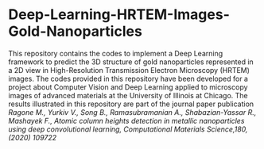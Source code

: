 # Deep-Learning-HRTEM-Images-Gold-Nanoparticles


This repository contains the codes to implement a Deep Learning framework to predict the 3D structure of gold nanoparticles represented in a 2D view in High-Resolution Transmission Electron Microscopy (HRTEM) images. The codes provided in this repository have been developed for a project about Computer Vision and Deep Learning applied to microscopy images of advanced materials at the University of Illinois at Chicago. The results illustrated in this repository are part of the journal paper publication *Ragone M., Yurkiv V., Song B., Ramasubramanian A., Shabazian-Yassar R., Mashayek F., Atomic column heights detection in
metallic nanoparticles using deep convolutional learning, Computational Materials Science,180, (2020) 109722*
